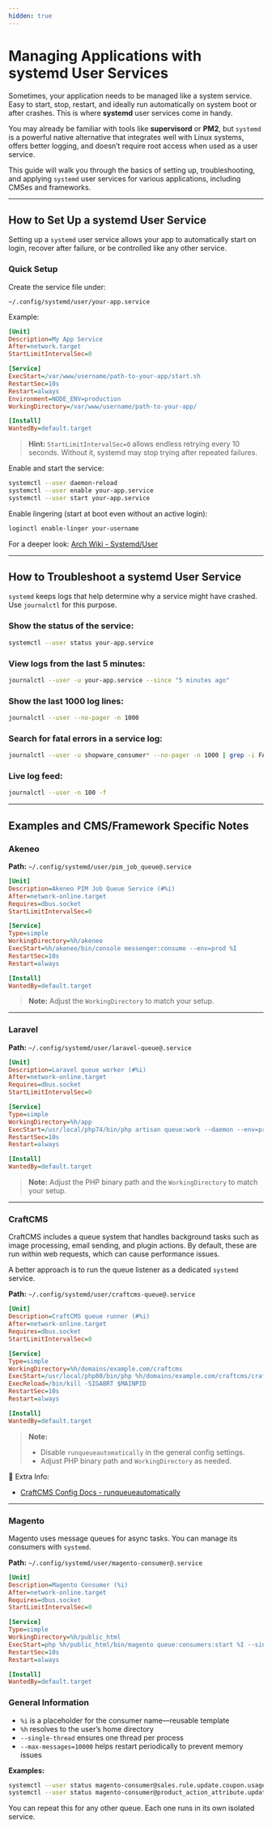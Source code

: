 ```yaml
---
hidden: true
---
```

# Managing Applications with systemd User Services

Sometimes, your application needs to be managed like a system service. Easy to start, stop, restart, and ideally run automatically on system boot or after crashes. This is where **systemd** user services come in handy.

You may already be familiar with tools like **supervisord** or **PM2**, but `systemd` is a powerful native alternative that integrates well with Linux systems, offers better logging, and doesn’t require root access when used as a user service.

This guide will walk you through the basics of setting up, troubleshooting, and applying `systemd` user services for various applications, including CMSes and frameworks.

---

## How to Set Up a systemd User Service

Setting up a `systemd` user service allows your app to automatically start on login, recover after failure, or be controlled like any other service.

### Quick Setup

Create the service file under:

```
~/.config/systemd/user/your-app.service
```

Example:

```ini
[Unit]
Description=My App Service
After=network.target
StartLimitIntervalSec=0

[Service]
ExecStart=/var/www/username/path-to-your-app/start.sh
RestartSec=10s
Restart=always
Environment=NODE_ENV=production
WorkingDirectory=/var/www/username/path-to-your-app/

[Install]
WantedBy=default.target
```

> **Hint:** `StartLimitIntervalSec=0` allows endless retrying every 10 seconds. Without it, systemd may stop trying after repeated failures.

Enable and start the service:

```bash
systemctl --user daemon-reload
systemctl --user enable your-app.service
systemctl --user start your-app.service
```

Enable lingering (start at boot even without an active login):

```bash
loginctl enable-linger your-username
```

For a deeper look: [Arch Wiki - Systemd/User](https://wiki.archlinux.org/title/Systemd/User)

---

## How to Troubleshoot a systemd User Service

`systemd` keeps logs that help determine why a service might have crashed. Use `journalctl` for this purpose.

### Show the status of the service:

```bash
systemctl --user status your-app.service
```

### View logs from the last 5 minutes:

```bash
journalctl --user -u your-app.service --since "5 minutes ago"
```

### Show the last 1000 log lines:

```bash
journalctl --user --no-pager -n 1000
```

### Search for fatal errors in a service log:

```bash
journalctl --user -u shopware_consumer* --no-pager -n 1000 | grep -i FATAL
```

### Live log feed:

```bash
journalctl --user -n 100 -f
```

---

## Examples and CMS/Framework Specific Notes

### Akeneo

**Path:** `~/.config/systemd/user/pim_job_queue@.service`

```ini
[Unit]
Description=Akeneo PIM Job Queue Service (#%i)
After=network-online.target
Requires=dbus.socket
StartLimitIntervalSec=0

[Service]
Type=simple
WorkingDirectory=%h/akeneo
ExecStart=%h/akeneo/bin/console messenger:consume --env=prod %I
RestartSec=10s
Restart=always

[Install]
WantedBy=default.target
```

> **Note:** Adjust the `WorkingDirectory` to match your setup.

---

### Laravel

**Path:** `~/.config/systemd/user/laravel-queue@.service`

```ini
[Unit]
Description=Laravel queue worker (#%i)
After=network-online.target
Requires=dbus.socket
StartLimitIntervalSec=0

[Service]
Type=simple
WorkingDirectory=%h/app
ExecStart=/usr/local/php74/bin/php artisan queue:work --daemon --env=prod
RestartSec=10s
Restart=always

[Install]
WantedBy=default.target
```

> **Note:** Adjust the PHP binary path and the `WorkingDirectory` to match your setup.

---

### CraftCMS

CraftCMS includes a queue system that handles background tasks such as image processing, email sending, and plugin actions. By default, these are run within web requests, which can cause performance issues.

A better approach is to run the queue listener as a dedicated `systemd` service.

**Path:** `~/.config/systemd/user/craftcms-queue@.service`

```ini
[Unit]
Description=CraftCMS queue runner (#%i)
After=network-online.target
Requires=dbus.socket
StartLimitIntervalSec=0

[Service]
Type=simple
WorkingDirectory=%h/domains/example.com/craftcms
ExecStart=/usr/local/php80/bin/php %h/domains/example.com/craftcms/craft queue/listen
ExecReload=/bin/kill -SIGABRT $MAINPID
RestartSec=10s
Restart=always

[Install]
WantedBy=default.target
```

> **Note:**  
> - Disable `runqueueautomatically` in the general config settings.  
> - Adjust PHP binary path and `WorkingDirectory` as needed.

🔗 Extra Info:
- [CraftCMS Config Docs - runqueueautomatically](https://craftcms.com/docs/5.x/reference/config/general.html#runqueueautomatically)

---

### Magento

Magento uses message queues for async tasks. You can manage its consumers with `systemd`.

**Path:** `~/.config/systemd/user/magento-consumer@.service`

```ini
[Unit]
Description=Magento Consumer (%i)
After=network-online.target
Requires=dbus.socket
StartLimitIntervalSec=0

[Service]
Type=simple
WorkingDirectory=%h/public_html
ExecStart=php %h/public_html/bin/magento queue:consumers:start %I --single-thread --max-messages=10000
RestartSec=10s
Restart=always

[Install]
WantedBy=default.target
```

### General Information

- `%i` is a placeholder for the consumer name—reusable template
- `%h` resolves to the user’s home directory
- `--single-thread` ensures one thread per process
- `--max-messages=10000` helps restart periodically to prevent memory issues

**Examples:**

```bash
systemctl --user status magento-consumer@sales.rule.update.coupon.usage.service
systemctl --user status magento-consumer@product_action_attribute.update.service
```

You can repeat this for any other queue. Each one runs in its own isolated service.
